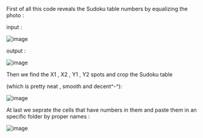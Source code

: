 First of all this code reveals the Sudoku table numbers by equalizing the photo :

input :

![image](https://user-images.githubusercontent.com/88210093/145556871-ef03e7da-2f23-4f0c-a4d3-373c3458ca86.png)


output :

![image](https://user-images.githubusercontent.com/88210093/145557046-ed2d3a8f-c20f-4fb6-b973-d6b146527396.png)


Then we find the X1 , X2 , Y1 , Y2 spots and crop the Sudoku table

(which is pretty neat , smooth and decent^-^):

![image](https://user-images.githubusercontent.com/88210093/145557229-453a3ec6-abe8-49c1-9231-34c3a227e83f.png)


At last we seprate the cells that have numbers in them and paste them in an specific folder by proper names :


![image](https://user-images.githubusercontent.com/88210093/145557568-4b373268-d7e3-40d4-b55c-2df6fc877e03.png)
